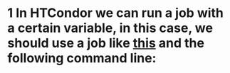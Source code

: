 # 1 In HTCondor we can run a job with a certain variable, in this case, we should use a job like [this](singularity/HTCondor_jobs/condor-wget.job) and the following command line: 

